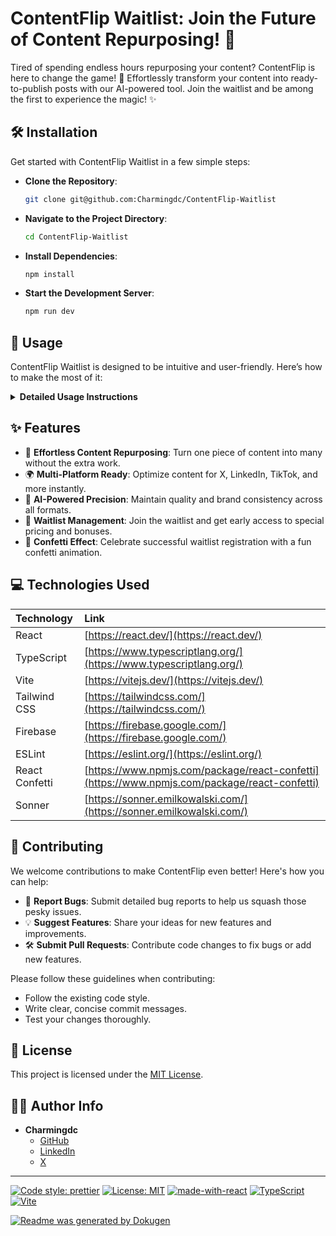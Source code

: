 # **ContentFlip Waitlist: Join the Future of Content Repurposing!** 🚀

Tired of spending endless hours repurposing your content? ContentFlip is here to change the game! 🤖 Effortlessly transform your content into ready-to-publish posts with our AI-powered tool. Join the waitlist and be among the first to experience the magic! ✨

## 🛠️ Installation

Get started with ContentFlip Waitlist in a few simple steps:

- **Clone the Repository**:
  ```bash
  git clone git@github.com:Charmingdc/ContentFlip-Waitlist
  ```

- **Navigate to the Project Directory**:
  ```bash
  cd ContentFlip-Waitlist
  ```

- **Install Dependencies**:
  ```bash
  npm install
  ```

- **Start the Development Server**:
  ```bash
  npm run dev
  ```

## 🚀 Usage

ContentFlip Waitlist is designed to be intuitive and user-friendly. Here’s how to make the most of it:

<details>
<summary><b>Detailed Usage Instructions</b></summary>

1.  **Open the Application**:
    -   Visit `http://localhost:5173` in your browser.

2.  **Explore the Hero Section**:
    -   The Hero Section introduces ContentFlip and its mission.

3.  **Why Join Section**:
    -   Discover the benefits of joining the waitlist.

4.  **CTA Form**:
    -   Enter your email address in the form and click "Join" to sign up for the waitlist.

    ![CTA Form](https://i.imgur.com/your-cta-form-screenshot.png)

5.  **FAQ Section**:
    -   Find answers to common questions about ContentFlip.

6.  **Footer**:
    -   The footer displays the copyright information.

</details>

## ✨ Features

-   🚀 **Effortless Content Repurposing**: Turn one piece of content into many without the extra work.
-   🌍 **Multi-Platform Ready**: Optimize content for X, LinkedIn, TikTok, and more instantly.
-   🤖 **AI-Powered Precision**: Maintain quality and brand consistency across all formats.
-   📧 **Waitlist Management**: Join the waitlist and get early access to special pricing and bonuses.
-   🎉 **Confetti Effect**: Celebrate successful waitlist registration with a fun confetti animation.

## 💻 Technologies Used

| Technology    | Link                                                                          |
| :------------ | :---------------------------------------------------------------------------- |
| React         | [https://react.dev/](https://react.dev/)                                     |
| TypeScript    | [https://www.typescriptlang.org/](https://www.typescriptlang.org/)           |
| Vite          | [https://vitejs.dev/](https://vitejs.dev/)                                   |
| Tailwind CSS  | [https://tailwindcss.com/](https://tailwindcss.com/)                         |
| Firebase      | [https://firebase.google.com/](https://firebase.google.com/)                 |
| ESLint        | [https://eslint.org/](https://eslint.org/)                                   |
| React Confetti| [https://www.npmjs.com/package/react-confetti](https://www.npmjs.com/package/react-confetti) |
| Sonner        | [https://sonner.emilkowalski.com/](https://sonner.emilkowalski.com/)         |

## 🤝 Contributing

We welcome contributions to make ContentFlip even better! Here's how you can help:

-   🐛 **Report Bugs**: Submit detailed bug reports to help us squash those pesky issues.
-   💡 **Suggest Features**: Share your ideas for new features and improvements.
-   🛠️ **Submit Pull Requests**: Contribute code changes to fix bugs or add new features.

Please follow these guidelines when contributing:

-   Follow the existing code style.
-   Write clear, concise commit messages.
-   Test your changes thoroughly.

## 📜 License

This project is licensed under the [MIT License](https://opensource.org/licenses/MIT).

## 👨‍💻 Author Info

-   **Charmingdc**
    -   [GitHub](https://github.com/Charmingdc)
    -   [LinkedIn](https://www.linkedin.com/in/charming-david/)
    -   [X](https://twitter.com/Charming_dC)

---

[![Code style: prettier](https://img.shields.io/badge/code_style-prettier-ff69b4.svg)](https://prettier.io)
[![License: MIT](https://img.shields.io/badge/License-MIT-yellow.svg)](https://opensource.org/licenses/MIT)
[![made-with-react](https://img.shields.io/badge/Made%20with-React-61DAFB.svg)](https://reactjs.org/)
[![TypeScript](https://img.shields.io/badge/%3C%2F%3E-TypeScript-%23007ACC.svg?style=flat-square&logo=typescript)](https://www.typescriptlang.org/)
[![Vite](https://img.shields.io/badge/Vite-FFAB40?logo=vite&logoColor=white&style=flat)](https://vitejs.dev/)

[![Readme was generated by Dokugen](https://img.shields.io/badge/Built%20with-Dokugen-brightgreen)](https://github.com/samueltuoyo15/Dokugen)
